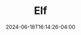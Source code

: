 ---
title: Elf
date: 2024-06-18T16:14:26-04:00
featured_image: Elf.webp
featured_image_caption: "Original Playbill magazine cover featuring 'Elf'."
featured_image_attr: 'By <a rel="nofollow" class="external free" href="http://www.playbill.com/">http://www.playbill.com/</a>, <a href="//en.wikipedia.org/wiki/File:Elfthemusical.jpg" title="Fair use of copyrighted material in the context of Elf the Musical">Fair use</a>, <a href="https://en.wikipedia.org/w/index.php?curid=29585794">Link</a>'
show_details: 
- Music: "[[w:Matthew Sklar]]"
- Lyrics: "[[w:Chad Beguelin]]"
- Book: 
  - "[[w:Bob Martin (comedian)|Bob Martin]]"
  - "[[w:Thomas Meehan (writer)|Thomas Meehan]]"
- Basis: "*[[w:Elf (film)|Elf]]* by [[w:David Berenbaum]]"
- Premiere: 
- Theatre: 
- Website: 
genres:
- Musical
- Play
Description:
---